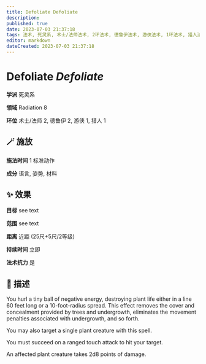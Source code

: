 ```yaml
---
title: Defoliate Defoliate
description: 
published: true
date: 2023-07-03 21:37:18
tags: 法术, 死灵系, 术士/法师法术, 2环法术, 德鲁伊法术, 游侠法术, 1环法术, 猎人法术, Radiation
editor: markdown
dateCreated: 2023-07-03 21:37:18
---
```


# **Defoliate** *Defoliate*

**学派** 死灵系 

**领域** Radiation 8

**环位** 术士/法师 2, 德鲁伊 2, 游侠 1, 猎人 1

## 🪄 施放

**施法时间** 1 标准动作

**成分** 语言, 姿势, 材料

## ✨ 效果 

**目标** see text 

**范围** see text

**距离** 近距 (25尺+5尺/2等级)  

**持续时间** 立即 

**法术抗力** 是

## 📖 描述

You hurl a tiny ball of negative energy, destroying plant life either in a line 60 feet long or a 10-foot-radius spread. This effect removes the cover and concealment provided by trees and undergrowth, eliminates the movement penalties associated with undergrowth, and so forth.

You may also target a single plant creature with this spell.

You must succeed on a ranged touch attack to hit your target.

An affected plant creature takes 2d8 points of damage.
    